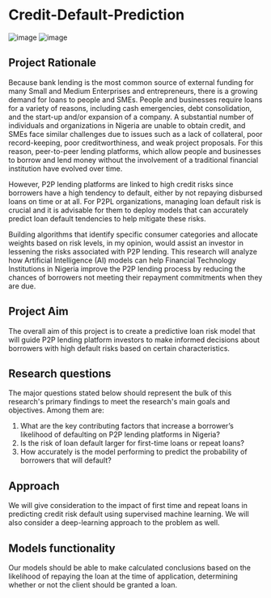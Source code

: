 # Credit-Default-Prediction
![image](https://github.com/ROCeey/Credit-Default-Prediction/assets/67713745/41ae2378-28cf-4d04-ba06-15c4c693cd05)
![image](https://github.com/ROCeey/Credit-Default-Prediction/assets/67713745/8b97e100-7092-49e3-a18a-f682164f10b2)

## Project Rationale
Because bank lending is the most common source of external funding for many Small and Medium Enterprises and entrepreneurs, there is a growing demand for loans to people and SMEs. People and businesses require loans for a variety of reasons, including cash emergencies, debt consolidation, and the start-up and/or expansion of a company. A substantial number of individuals and organizations in Nigeria are unable to obtain credit, and SMEs face similar challenges due to issues such as a lack of collateral, poor record-keeping, poor creditworthiness, and weak project proposals. For this reason, peer-to-peer lending platforms, which allow people and businesses to borrow and lend money without the involvement of a traditional financial institution have evolved over time.

However, P2P lending platforms are linked to high credit risks since borrowers have a high tendency to default, either by not repaying disbursed loans on time or at all. For P2PL organizations, managing loan default risk is crucial and it is advisable for them to deploy models that can accurately predict loan default tendencies to help mitigate these risks.

Building algorithms that identify specific consumer categories and allocate weights based on risk levels, in my opinion, would assist an investor in lessening the risks associated with P2P lending. This research will analyze how Artificial Intelligence (AI) models can help Financial Technology Institutions in Nigeria improve the P2P lending process by reducing the chances of borrowers not meeting their repayment commitments when they are due.

## Project Aim
The overall aim of this project is to create a predictive loan risk model that will guide P2P lending platform investors to make informed decisions about borrowers with high default risks based on certain characteristics.

## Research questions

The major questions stated below should represent the bulk of this research's primary findings to meet the research's main goals and objectives. Among them are:
1.	What are the key contributing factors that increase a borrower’s likelihood of defaulting on P2P lending platforms in Nigeria?
2.	Is the risk of loan default larger for first-time loans or repeat loans?
3.	How accurately is the model performing to predict the probability of borrowers that will default?

## Approach
We will give consideration to the impact of first time and repeat loans in predicting credit risk default using supervised machine learning. We will also consider a deep-learning approach to the problem as well. 

## Models functionality
Our models should be able to make calculated conclusions based on the likelihood of repaying the loan at the time of application, determining whether or not the client should be granted a loan.


